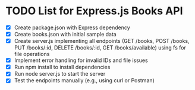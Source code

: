 # TODO List for Express.js Books API

- [x] Create package.json with Express dependency
- [x] Create books.json with initial sample data
- [x] Create server.js implementing all endpoints (GET /books, POST /books, PUT /books/:id, DELETE /books/:id, GET /books/available) using fs for file operations
- [x] Implement error handling for invalid IDs and file issues
- [x] Run npm install to install dependencies
- [x] Run node server.js to start the server
- [x] Test the endpoints manually (e.g., using curl or Postman)
